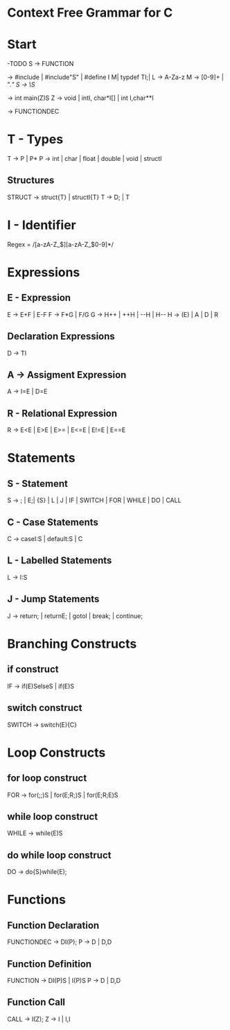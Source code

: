 Context Free Grammar for C
==========================

# Start 
-TODO
S -> <pre-processor-directives> <function-declarations> <main-function> FUNCTION

<pre-processor-directives> -> #include<L> | #include"S" | #define I M| typdef TI;|
L -> A-Za-z
M -> [0-9]+ | ".*"
S -> \S*

<main-function> -> int main(Z)S
Z -> void | intI, char*I[] | int I,char**I

<function-declarations> -> FUNCTIONDEC

# T - Types
T -> P | P* 
P -> int | char | float | double | void | structI 
## Structures
STRUCT -> struct{T} | structI{T}
T -> D; | T

# I - Identifier
Regex = /[a-zA-Z_$][a-zA-Z_$0-9]*/

# Expressions
## E - Expression
E -> E+F | E-F
F -> F*G | F/G
G -> H++ | ++H | --H | H--
H -> (E) | A | D | R
## Declaration Expressions
D -> TI
## A -> Assigment Expression
A -> I=E | D=E
## R - Relational Expression
R -> E<E | E>E | E>= | E<=E | E!=E | E==E

# Statements
## S - Statement
S -> ; | E;| {S} | L | J | IF | SWITCH | FOR | WHILE | DO | CALL
## C - Case Statements
C -> caseI:S | default:S | C
## L - Labelled Statements
L -> I:S
## J - Jump Statements
J -> return; | returnE; | gotoI | break; | continue;

# Branching Constructs
## if construct
IF -> if(E)SelseS | if(E)S
## switch construct
SWITCH -> switch(E){C}

# Loop Constructs
## for loop construct
FOR -> for(;;)S | for(E;R;)S | for(E;R;E)S 
## while loop construct
WHILE -> while(E)S
## do while loop construct
DO -> do{S}while(E);

# Functions
## Function Declaration
FUNCTIONDEC -> DI(P);
P -> D | D,D
## Function Definition 
FUNCTION -> DI(P)S | I(P)S
P -> D | D,D
## Function Call
CALL -> I(Z);
Z -> I | I,I
